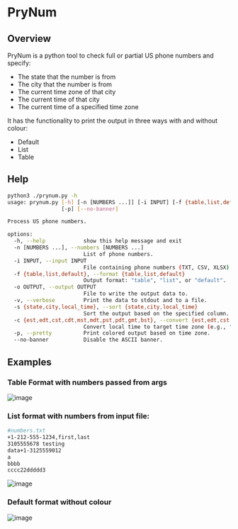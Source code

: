 # PryNum
## Overview
PryNum is a python tool to check full or partial US phone numbers and specify:
- The state that the number is from
- The city that the number is from
- The current time zone of that city
- The current time of that city
- The current time of a specified time zone

It has the functionality to print the output in three ways with and without colour:
- Default
- List
- Table

## Help
```bash
python3 ./prynum.py -h
usage: prynum.py [-h] [-n [NUMBERS ...]] [-i INPUT] [-f {table,list,default}] [-o OUTPUT] [-v] [-s {state,city,local_time}] [-c {est,edt,cst,cdt,mst,mdt,pst,pdt,gmt,bst}]
                 [-p] [--no-banner]

Process US phone numbers.

options:
  -h, --help            show this help message and exit
  -n [NUMBERS ...], --numbers [NUMBERS ...]
                        List of phone numbers.
  -i INPUT, --input INPUT
                        File containing phone numbers (TXT, CSV, XLSX).
  -f {table,list,default}, --format {table,list,default}
                        Output format: "table", "list", or "default".
  -o OUTPUT, --output OUTPUT
                        File to write the output data to.
  -v, --verbose         Print the data to stdout and to a file.
  -s {state,city,local_time}, --sort {state,city,local_time}
                        Sort the output based on the specified column.
  -c {est,edt,cst,cdt,mst,mdt,pst,pdt,gmt,bst}, --convert {est,edt,cst,cdt,mst,mdt,pst,pdt,gmt,bst}
                        Convert local time to target time zone (e.g., "bst" for British Summer Time, "edt" for Eastern Daylight Time).
  -p, --pretty          Print colored output based on time zone.
  --no-banner           Disable the ASCII banner.
```

## Examples
### Table Format with numbers passed from args
![image](https://github.com/user-attachments/assets/9214ee0b-c0b3-43e7-86ea-5c97d058e629)

### List format with numbers from input file:
``` bash
#numbers.txt
+1-212-555-1234,first,last
3105555678 testing
data+1-3125559012
a
bbbb
cccc22ddddd3
```
![image](https://github.com/user-attachments/assets/96580f59-2656-41fd-ae28-8eb2e831f13b)

### Default format without colour
![image](https://github.com/user-attachments/assets/6d47c166-0b21-4887-9858-641234d57273)
